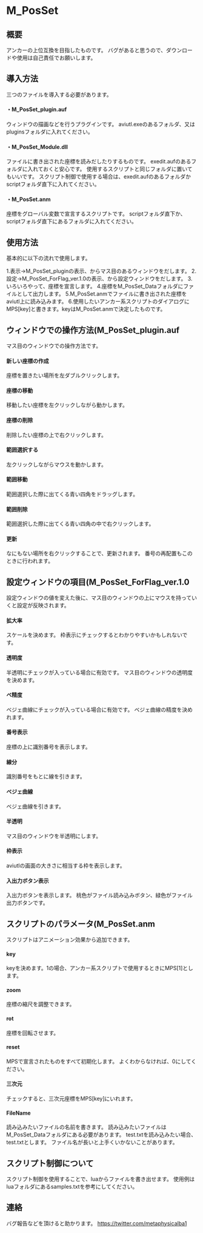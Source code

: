 # M_PosSet

## 概要
アンカーの上位互換を目指したものです。
バグがあると思うので、ダウンロードや使用は自己責任でお願いします。

## 導入方法
三つのファイルを導入する必要があります。

#### ・M_PosSet_plugin.auf
ウィンドウの描画などを行うプラグインです。
aviutl.exeのあるフォルダ、又はpluginsフォルダに入れてください。

#### ・M_PosSet_Module.dll
ファイルに書き出された座標を読みだしたりするものです。
exedit.aufのあるフォルダに入れておくと安心です。
使用するスクリプトと同じフォルダに置いてもいいです。
スクリプト制御で使用する場合は、exedit.aufのあるフォルダかscriptフォルダ直下に入れてください。

#### ・M_PosSet.anm
座標をグローバル変数で宣言するスクリプトです。
scriptフォルダ直下か、scriptフォルダ直下にあるフォルダに入れてください。

## 使用方法
基本的に以下の流れで使用します。

1.表示→M_PosSet_pluginの表示、からマス目のあるウィンドウをだします。
2.設定→M_PosSet_ForFlag_ver.1.0の表示、から設定ウィンドウをだします。
3.いろいろやって、座標を宣言します。
4.座標をM_PosSet_Dataフォルダにファイルとして出力します。
5.M_PosSet.anmでファイルに書き出された座標をaviutl上に読み込みます。
6.使用したいアンカー系スクリプトのダイアログにMPS[key]と書きます。keyはM_PosSet.anmで決定したものです。

## ウィンドウでの操作方法(M_PosSet_plugin.auf
マス目のウィンドウでの操作方法です。

#### 新しい座標の作成
座標を置きたい場所を左ダブルクリックします。

#### 座標の移動
移動したい座標を左クリックしながら動かします。

#### 座標の削除
削除したい座標の上で右クリックします。

#### 範囲選択する
左クリックしながらマウスを動かします。

#### 範囲移動
範囲選択した際に出てくる青い四角をドラッグします。

#### 範囲削除
範囲選択した際に出てくる青い四角の中で右クリックします。

#### 更新
なにもない場所を右クリックすることで、更新されます。
番号の再配置もこのときに行われます。

## 設定ウィンドウの項目(M_PosSet_ForFlag_ver.1.0
設定ウィンドウの値を変えた後に、マス目のウィンドウの上にマウスを持っていくと設定が反映されます。

#### 拡大率
スケールを決めます。
枠表示にチェックするとわかりやすいかもしれないです。

#### 透明度
半透明にチェックが入っている場合に有効です。
マス目のウィンドウの透明度を決めます。

#### ベ精度
ベジェ曲線にチェックが入っている場合に有効です。
ベジェ曲線の精度を決めれます。

#### 番号表示
座標の上に識別番号を表示します。

#### 線分
識別番号をもとに線を引きます。

#### ベジェ曲線
ベジェ曲線を引きます。

#### 半透明
マス目のウィンドウを半透明にします。

#### 枠表示
aviutlの画面の大きさに相当する枠を表示します。

#### 入出力ボタン表示
入出力ボタンを表示します。
桃色がファイル読み込みボタン、緑色がファイル出力ボタンです。

## スクリプトのパラメータ(M_PosSet.anm
スクリプトはアニメーション効果から追加できます。

#### key
keyを決めます。1の場合、アンカー系スクリプトで使用するときにMPS[1]とします。

#### zoom
座標の縮尺を調整できます。

#### rot
座標を回転させます。

#### reset
MPSで宣言されたものをすべて初期化します。
よくわからなければ、0にしてください。

#### 三次元
チェックすると、三次元座標をMPS[key]にいれます。

#### FileName
読み込みたいファイルの名前を書きます。
読み込みたいファイルはM_PosSet_Dataフォルダにある必要があります。
test.txtを読み込みたい場合、test.txtとします。
ファイル名が長いと上手くいかないことがあります。

## スクリプト制御について
スクリプト制御を使用することで、luaからファイルを書き出せます。
使用例はluaフォルダにあるsamples.txtを参考にしてください。

## 連絡
バグ報告などを頂けると助かります。
https://twitter.com/metaphysicalba1

